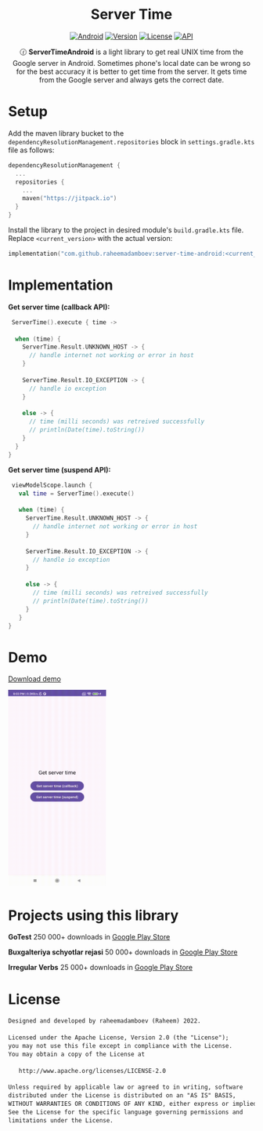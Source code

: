 <h1 align="center">Server Time</h1>

<p align="center">
  <a href="http://developer.android.com/index.html"><img alt="Android" src="https://img.shields.io/badge/platform-android-green.svg"/></a>
  <a href="https://jitpack.io/#raheemadamboev/server-time-android"><img alt="Version" src="https://jitpack.io/v/raheemadamboev/server-time-android.svg"/></a>
  <a href="https://opensource.org/licenses/Apache-2.0"><img alt="License" src="https://img.shields.io/badge/License-Apache%202.0-blue.svg"/></a>
  <a href="https://android-arsenal.com/api?level=21"><img alt="API" src="https://img.shields.io/badge/API-21%2B-brightgreen.svg?style=flat"/></a>
</p>

<p align="center">
🕜 <b>ServerTimeAndroid</b> is a light library to get real UNIX time from the Google server in Android. Sometimes phone's local date can be wrong so for the best accuracy it is better to get time from the server. It gets time from the Google server and always gets the correct date.
</p>

# Setup

Add the maven library bucket to the `dependencyResolutionManagement.repositories` block in `settings.gradle.kts` file as follows:
```kotlin
dependencyResolutionManagement {
  ...
  repositories {
    ...
    maven("https://jitpack.io")
  }
}
```

Install the library to the project in desired module's `build.gradle.kts` file. Replace `<current_version>` with the actual version:
```kotlin
implementation("com.github.raheemadamboev:server-time-android:<current_version>")
```

# Implementation

**Get server time (callback API):**
```kotlin
 ServerTime().execute { time ->
  
  when (time) {
    ServerTime.Result.UNKNOWN_HOST -> { 
      // handle internet not working or error in host                      
    }

    ServerTime.Result.IO_EXCEPTION -> { 
      // handle io exception                  
    }

    else -> { 
      // time (milli seconds) was retreived successfully
      // println(Date(time).toString())
    }
  }
}
```

**Get server time (suspend API):**
```kotlin
 viewModelScope.launch {
   val time = ServerTime().execute()
  
   when (time) {
     ServerTime.Result.UNKNOWN_HOST -> { 
       // handle internet not working or error in host                      
     }

     ServerTime.Result.IO_EXCEPTION -> { 
       // handle io exception                  
     }

     else -> { 
       // time (milli seconds) was retreived successfully
       // println(Date(time).toString())
     }
   }
}
```

# Demo

<a href="https://github.com/raheemadamboev/server-time-android/blob/master/extra/app-debug.apk">Download demo</a>

<img src="https://github.com/raheemadamboev/server-time-android/blob/master/extra/banner.gif" width="200" height="400">

# Projects using this library

**GoTest** 250 000+ downloads in <a href="https://play.google.com/store/apps/details?id=xyz.teamgravity.gotest">Google Play Store</a>

**Buxgalteriya schyotlar rejasi** 50 000+ downloads in <a href="https://play.google.com/store/apps/details?id=xyz.teamgravity.uzbekistanaccountingcode">Google Play Store</a>

**Irregular Verbs**  25 000+ downloads in <a href="https://play.google.com/store/apps/details?id=xyz.teamgravity.irregularverbs">Google Play Store</a>

# License

```xml
Designed and developed by raheemadamboev (Raheem) 2022.

Licensed under the Apache License, Version 2.0 (the "License");
you may not use this file except in compliance with the License.
You may obtain a copy of the License at

   http://www.apache.org/licenses/LICENSE-2.0

Unless required by applicable law or agreed to in writing, software
distributed under the License is distributed on an "AS IS" BASIS,
WITHOUT WARRANTIES OR CONDITIONS OF ANY KIND, either express or implied.
See the License for the specific language governing permissions and
limitations under the License.
```
